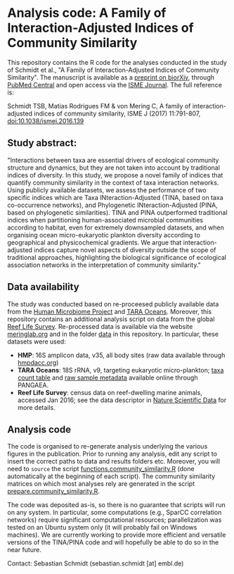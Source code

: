 # Analysis code: A Family of Interaction-Adjusted Indices of Community Similarity

This repository contains the R code for the analyses conducted in the study of Schmidt et al., "A Family of Interaction-Adjusted Indices of Community Similarity". The manuscript is available as a [preprint on biorXiv](http://biorxiv.org/content/early/2016/02/18/040097), through [PubMed Central](https://www.ncbi.nlm.nih.gov/pmc/articles/PMC5322292/) and open access via the [ISME Journal](http://www.nature.com/ismej/journal/v11/n3/full/ismej2016139a.html). The full reference is:

Schmidt TSB, Matias Rodrigues FM & von Mering C, A family of interaction-adjusted indices of community similarity, ISME J (2017) 11:791-807, [doi:10.1038/ismej.2016.139](doi:10.1038/ismej.2016.139)

## Study abstract:

"Interactions between taxa are essential drivers of ecological community structure and dynamics, but they are not taken into account by traditional indices of diversity. In this study, we propose a novel family of indices that quantify community similarity in the context of taxa interaction networks. Using publicly available datasets, we assess the performance of two specific indices which are Taxa INteraction-Adjusted (TINA, based on taxa co-occurrence networks), and Phylogenetic INteraction-Adjusted (PINA, based on phylogenetic similarities). TINA and PINA outperformed traditional indices when partitioning human-associated microbial communities according to habitat, even for extremely downsampled datasets, and when organising ocean micro-eukaryotic plankton diversity according to geographical and physicochemical gradients. We argue that interaction-adjusted indices capture novel aspects of diversity outside the scope of traditional approaches, highlighting the biological significance of ecological association networks in the interpretation of community similarity."

## Data availability

The study was conducted based on re-proceesed publicly available data from the [Human Microbiome Project](http://hmpdacc.org) and [TARA Oceans](http://oceans.taraexpeditions.org/en/#). Moreover, this repository contains an additional analysis script on data from the global [Reef Life Survey](http://reeflifesurvey.com). Re-processed data is available via the website [meringlab.org](http://meringlab.org/suppdata/2016-community_similarity/) and in the folder [data](data) in this repository.
In particular, these datasets were used:

* **HMP**: 16S amplicon data, v35, all body sites (raw data available through [hmpdacc.org](http://hmpdacc.org/HMR16S/))
* **TARA Oceans**: 18S rRNA, v9, targeting eukaryotic micro-plankton; [taxa count table](http://doi.pangaea.de/10.1594/PANGAEA.843022) and [raw sample metadata](http://doi.pangaea.de/10.1594/PANGAEA.843017) available online through PANGAEA.
* **Reef Life Survey**: census data on reef-dwelling marine animals, accessed Jan 2016; see the data descriptor in [Nature Scientific Data](http://www.nature.com/articles/sdata20147) for more details.

## Analysis code

The code is organised to re-generate analysis underlying the various figures in the publication. Prior to running any analysis, edit any script to insert the correct paths to data and results folders etc. Moreover, you will need to `source` the script [functions.community_similarity.R](functions.community_similarity.R) (done automatically at the beginning of each script). The community similarity matrices on which most analyses rely are generated in the script [prepare.community_similarity.R](prepare.community_similarity.R).

The code was deposited as-is, so there is no guarantee that scripts will run on any system. In particular, some computations (e.g., SparCC correlation networks) require significant computational resources; parallelization was tested on an Ubuntu system only (it will probably fail on Windows machines). We are currently working to provide more efficient and versatile versions of the TINA/PINA code and will hopefully be able to do so in the near future.

Contact:
Sebastian Schmidt (sebastian.schmidt [at] embl.de)
